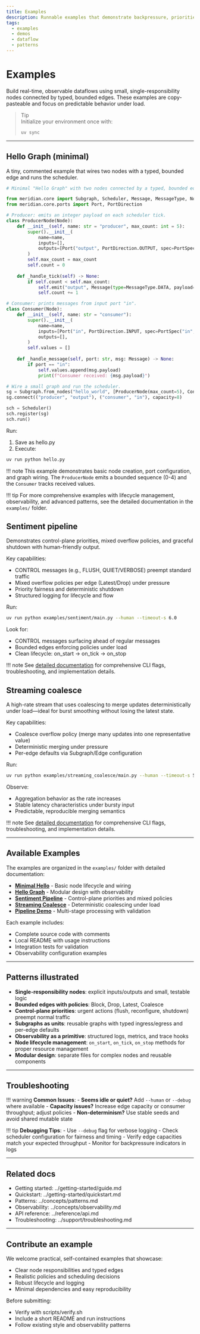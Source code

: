 ```yaml
---
title: Examples
description: Runnable examples that demonstrate backpressure, priorities, and observability with clean composition.
tags:
  - examples
  - demos
  - dataflow
  - patterns
---
```


# Examples

Build real-time, observable dataflows using small, single-responsibility nodes connected by typed, bounded edges. These examples are copy-pasteable and focus on predictable behavior under load.

> Tip  
> Initialize your environment once with:
> 
> ```bash
> uv sync
> ```

---

## Hello Graph (minimal)

A tiny, commented example that wires two nodes with a typed, bounded edge and runs the scheduler.

```python
# Minimal "Hello Graph" with two nodes connected by a typed, bounded edge.

from meridian.core import Subgraph, Scheduler, Message, MessageType, Node, PortSpec
from meridian.core.ports import Port, PortDirection

# Producer: emits an integer payload on each scheduler tick.
class ProducerNode(Node):
    def __init__(self, name: str = "producer", max_count: int = 5):
        super().__init__(
            name=name,
            inputs=[],
            outputs=[Port("output", PortDirection.OUTPUT, spec=PortSpec("output", int))],
        )
        self.max_count = max_count
        self.count = 0
        
    def _handle_tick(self) -> None:
        if self.count < self.max_count:
            self.emit("output", Message(type=MessageType.DATA, payload=self.count))
            self.count += 1

# Consumer: prints messages from input port "in".
class Consumer(Node):
    def __init__(self, name: str = "consumer"):
        super().__init__(
            name=name,
            inputs=[Port("in", PortDirection.INPUT, spec=PortSpec("in", int))],
            outputs=[],
        )
        self.values = []
        
    def _handle_message(self, port: str, msg: Message) -> None:
        if port == "in":
            self.values.append(msg.payload)
            print(f"Consumer received: {msg.payload}")

# Wire a small graph and run the scheduler.
sg = Subgraph.from_nodes("hello_world", [ProducerNode(max_count=5), Consumer()])
sg.connect(("producer", "output"), ("consumer", "in"), capacity=8)

sch = Scheduler()
sch.register(sg)
sch.run()
```

Run:

1. Save as hello.py
2. Execute:

```bash
uv run python hello.py
```

!!! note
    This example demonstrates basic node creation, port configuration, and graph wiring. The `ProducerNode` emits a bounded sequence (0-4) and the `Consumer` tracks received values.

!!! tip
    For more comprehensive examples with lifecycle management, observability, and advanced patterns, see the detailed documentation in the `examples/` folder.

## Sentiment pipeline

Demonstrates control-plane priorities, mixed overflow policies, and graceful shutdown with human-friendly output.

Key capabilities:

- CONTROL messages (e.g., FLUSH, QUIET/VERBOSE) preempt standard traffic
- Mixed overflow policies per edge (Latest/Drop) under pressure
- Priority fairness and deterministic shutdown
- Structured logging for lifecycle and flow

Run:
```bash
uv run python examples/sentiment/main.py --human --timeout-s 6.0
```

Look for:

- CONTROL messages surfacing ahead of regular messages
- Bounded edges enforcing policies under load
- Clean lifecycle: on_start → on_tick → on_stop

!!! note
    See [detailed documentation](../examples/sentiment.md) for comprehensive CLI flags, troubleshooting, and implementation details.



## Streaming coalesce

A high-rate stream that uses coalescing to merge updates deterministically under load—ideal for burst smoothing without losing the latest state.

Key capabilities:

- Coalesce overflow policy (merge many updates into one representative value)
- Deterministic merging under pressure
- Per-edge defaults via Subgraph/Edge configuration

Run:
```bash
uv run python examples/streaming_coalesce/main.py --human --timeout-s 5.0
```

Observe:

- Aggregation behavior as the rate increases
- Stable latency characteristics under bursty input
- Predictable, reproducible merging semantics

!!! note
    See [detailed documentation](../examples/streaming-coalesce.md) for comprehensive CLI flags, troubleshooting, and implementation details.

---

## Available Examples

The examples are organized in the `examples/` folder with detailed documentation:

- **[Minimal Hello](../examples/minimal-hello.md)** - Basic node lifecycle and wiring
- **[Hello Graph](../examples/hello-graph.md)** - Modular design with observability
- **[Sentiment Pipeline](../examples/sentiment.md)** - Control-plane priorities and mixed policies
- **[Streaming Coalesce](../examples/streaming-coalesce.md)** - Deterministic coalescing under load
- **[Pipeline Demo](../examples/pipeline-demo.md)** - Multi-stage processing with validation

Each example includes:

- Complete source code with comments
- Local README with usage instructions
- Integration tests for validation
- Observability configuration examples

---

## Patterns illustrated

- **Single-responsibility nodes**: explicit inputs/outputs and small, testable logic
- **Bounded edges with policies**: Block, Drop, Latest, Coalesce
- **Control-plane priorities**: urgent actions (flush, reconfigure, shutdown) preempt normal traffic
- **Subgraphs as units**: reusable graphs with typed ingress/egress and per-edge defaults
- **Observability as a primitive**: structured logs, metrics, and trace hooks
- **Node lifecycle management**: `on_start`, `on_tick`, `on_stop` methods for proper resource management
- **Modular design**: separate files for complex nodes and reusable components

---

## Troubleshooting

!!! warning
    **Common Issues**:
    - **Seems idle or quiet?** Add `--human` or `--debug` where available
    - **Capacity issues?** Increase edge capacity or consumer throughput; adjust policies
    - **Non-determinism?** Use stable seeds and avoid shared mutable state

!!! tip
    **Debugging Tips**:
    - Use `--debug` flag for verbose logging
    - Check scheduler configuration for fairness and timing
    - Verify edge capacities match your expected throughput
    - Monitor for backpressure indicators in logs

---

## Related docs

- Getting started: ../getting-started/guide.md
- Quickstart: ../getting-started/quickstart.md
- Patterns: ../concepts/patterns.md
- Observability: ../concepts/observability.md
- API reference: ../reference/api.md
- Troubleshooting: ../support/troubleshooting.md

---

## Contribute an example

We welcome practical, self-contained examples that showcase:

- Clear node responsibilities and typed edges
- Realistic policies and scheduling decisions
- Robust lifecycle and logging
- Minimal dependencies and easy reproducibility

Before submitting:

- Verify with scripts/verify.sh
- Include a short README and run instructions
- Follow existing style and observability patterns
